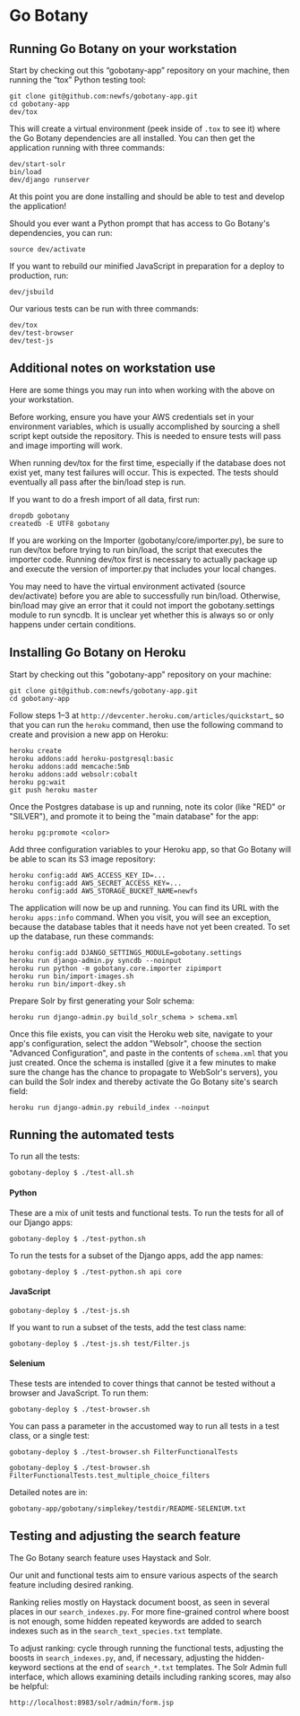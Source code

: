 Go Botany
=========

Running Go Botany on your workstation
-------------------------------------

Start by checking out this “gobotany-app” repository on your machine,
then running the “tox” Python testing tool:

    git clone git@github.com:newfs/gobotany-app.git
    cd gobotany-app
    dev/tox

This will create a virtual environment (peek inside of `.tox` to see it)
where the Go Botany dependencies are all installed. You can then get the
application running with three commands:

    dev/start-solr
    bin/load
    dev/django runserver

At this point you are done installing and should be able to test and
develop the application!

Should you ever want a Python prompt that has access to Go Botany's
dependencies, you can run:

    source dev/activate

If you want to rebuild our minified JavaScript in preparation for a
deploy to production, run:

    dev/jsbuild

Our various tests can be run with three commands:

    dev/tox
    dev/test-browser
    dev/test-js


Additional notes on workstation use
-----------------------------------

Here are some things you may run into when working with the above on
your workstation.

Before working, ensure you have your AWS credentials set in your
environment variables, which is usually accomplished by sourcing a shell
script kept outside the repository. This is needed to ensure tests will
pass and image importing will work.

When running dev/tox for the first time, especially if the database does not
exist yet, many test failures will occur. This is expected. The tests
should eventually all pass after the bin/load step is run.

If you want to do a fresh import of all data, first run:

    dropdb gobotany
    createdb -E UTF8 gobotany

If you are working on the Importer (gobotany/core/importer.py), be sure
to run dev/tox before trying to run bin/load, the script that executes the
importer code. Running dev/tox first is necessary to actually package up
and execute the version of importer.py that includes your local changes.

You may need to have the virtual environment activated (source
dev/activate) before you are able to successfully run bin/load.
Otherwise, bin/load may give an error that it could not import the
gobotany.settings module to run syncdb. It is unclear yet whether this
is always so or only happens under certain conditions. 


Installing Go Botany on Heroku
------------------------------

Start by checking out this "gobotany-app" repository on your machine:

    git clone git@github.com:newfs/gobotany-app.git
    cd gobotany-app

Follow steps 1–3 at `http://devcenter.heroku.com/articles/quickstart`_
so that you can run the ``heroku`` command, then use the following
command to create and provision a new app on Heroku:

    heroku create
    heroku addons:add heroku-postgresql:basic
    heroku addons:add memcache:5mb
    heroku addons:add websolr:cobalt
    heroku pg:wait
    git push heroku master

Once the Postgres database is up and running, note its color (like "RED"
or "SILVER"), and promote it to being the "main database" for the app:

    heroku pg:promote <color>

Add three configuration variables to your Heroku app, so that Go Botany
will be able to scan its S3 image repository:

    heroku config:add AWS_ACCESS_KEY_ID=...
    heroku config:add AWS_SECRET_ACCESS_KEY=...
    heroku config:add AWS_STORAGE_BUCKET_NAME=newfs

The application will now be up and running.  You can find its URL with
the ``heroku apps:info`` command.  When you visit, you will see an
exception, because the database tables that it needs have not yet been
created.  To set up the database, run these commands:

    heroku config:add DJANGO_SETTINGS_MODULE=gobotany.settings
    heroku run django-admin.py syncdb --noinput
    heroku run python -m gobotany.core.importer zipimport
    heroku run bin/import-images.sh
    heroku run bin/import-dkey.sh

Prepare Solr by first generating your Solr schema:

    heroku run django-admin.py build_solr_schema > schema.xml

Once this file exists, you can visit the Heroku web site, navigate to
your app's configuration, select the addon "Websolr", choose the section
"Advanced Configuration", and paste in the contents of ``schema.xml``
that you just created.  Once the schema is installed (give it a few
minutes to make sure the change has the chance to propagate to WebSolr's
servers), you can build the Solr index and thereby activate the Go
Botany site's search field:

    heroku run django-admin.py rebuild_index --noinput


Running the automated tests
---------------------------

To run all the tests:

    gobotany-deploy $ ./test-all.sh

#### Python ####

These are a mix of unit tests and functional tests. To run the tests for
all of our Django apps:

    gobotany-deploy $ ./test-python.sh

To run the tests for a subset of the Django apps, add the app names:

    gobotany-deploy $ ./test-python.sh api core

#### JavaScript ####

    gobotany-deploy $ ./test-js.sh

If you want to run a subset of the tests, add the test class name:

    gobotany-deploy $ ./test-js.sh test/Filter.js

#### Selenium ####
   
These tests are intended to cover things that cannot be tested without a
browser and JavaScript. To run them:

    gobotany-deploy $ ./test-browser.sh

You can pass a parameter in the accustomed way to run all tests in a test
class, or a single test:

    gobotany-deploy $ ./test-browser.sh FilterFunctionalTests

    gobotany-deploy $ ./test-browser.sh FilterFunctionalTests.test_multiple_choice_filters

Detailed notes are in:
    
    gobotany-app/gobotany/simplekey/testdir/README-SELENIUM.txt


Testing and adjusting the search feature
----------------------------------------

The Go Botany search feature uses Haystack and Solr.

Our unit and functional tests aim to ensure various aspects of the search
feature including desired ranking.

Ranking relies mostly on Haystack document boost, as seen in several
places in our `search_indexes.py`. For more fine-grained control where
boost is not enough, some hidden repeated keywords are added to search
indexes such as in the `search_text_species.txt` template.

To adjust ranking: cycle through running the functional tests, adjusting
the boosts in `search_indexes.py`, and, if necessary, adjusting the
hidden-keyword sections at the end of `search_*.txt` templates. The Solr
Admin full interface, which allows examining details including ranking
scores, may also be helpful:

    http://localhost:8983/solr/admin/form.jsp
